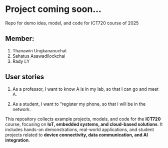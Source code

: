 # Project coming soon...
Repo for demo idea, model, and code for ICT720 course of 2025

## Member: 

1. Thanawin Ungkananuchat
2. Sahatus Asawadilockchai
3. Rady LY

## User stories

1. As a professor, I want to know A is in my lab, so that I can go and meet A.

2. As a student, I want to "register my phone, so that I will be in the network.
   
This repository collects example projects, models, and code for the **ICT720** course, focusing on **IoT, embedded systems, and cloud-based solutions**. It includes hands-on demonstrations, real-world applications, and student projects related to **device connectivity, data communication, and AI integration**.
